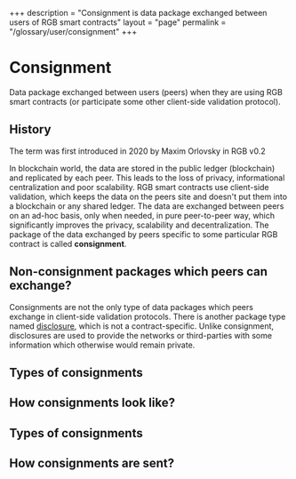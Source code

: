 +++
description = "Consignment is data package exchanged between users of RGB smart contracts"
layout = "page"
permalink = "/glossary/user/consignment"
+++

# Consignment

Data package exchanged between users (peers) when they are using RGB smart contracts (or participate some other
client-side validation protocol).

<aside>
    <h2>History</h2>
    <p>The term was first introduced in 2020 by Maxim Orlovsky in RGB v0.2</p>
</aside>

In blockchain world, the data are stored in the public ledger (blockchain) and replicated by each peer. This leads
to the loss of privacy, informational centralization and poor scalability. RGB smart contracts use client-side 
validation, which keeps the data on the peers site and doesn't put them into a blockchain or any shared ledger.
The data are exchanged between peers on an ad-hoc basis, only when needed, in pure peer-to-peer way, which significantly
improves the privacy, scalability and decentralization. The package of the data exchanged by peers specific to some
particular RGB contract is called **consignment**.

<aside>
    <h2>Non-consignment packages which peers can exchange?</h2>
    <p>Consignments are not the only type of data packages which peers exchange in client-side validation protocols.
    There is another package type named <a href="disclosure">disclosure</a>, which is not a contract-specific. Unlike
    consignment, disclosures are used to provide the networks or third-parties with some information which otherwise
    would remain private.</p>
</aside>


## Types of consignments


## How consignments look like?


## Types of consignments 


## How consignments are sent?

